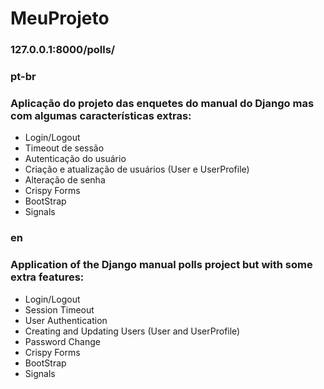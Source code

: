 # MeuProjeto

### 127.0.0.1:8000/polls/

### pt-br
### Aplicação do projeto das enquetes do manual do Django mas com algumas características extras:
* Login/Logout
* Timeout de sessão
* Autenticação do usuário
* Criação e atualização de usuários (User e UserProfile)
* Alteração de senha
* Crispy Forms
* BootStrap
* Signals
 
 ### en
 ### Application of the Django manual polls project but with some extra features:
* Login/Logout
* Session Timeout
* User Authentication
* Creating and Updating Users (User and UserProfile)
* Password Change
* Crispy Forms
* BootStrap
* Signals
